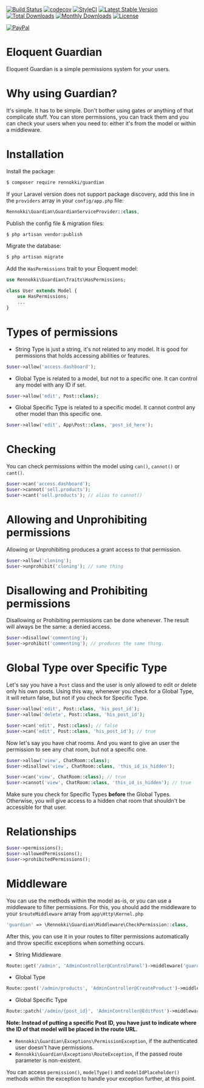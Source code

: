 [![Build Status](https://travis-ci.org/rennokki/guardian.svg?branch=master)](https://travis-ci.org/rennokki/guardian)
[![codecov](https://codecov.io/gh/rennokki/guardian/branch/master/graph/badge.svg)](https://codecov.io/gh/rennokki/guardian/branch/master)
[![StyleCI](https://github.styleci.io/repos/136514812/shield?branch=master)](https://github.styleci.io/repos/136514812)
[![Latest Stable Version](https://poser.pugx.org/rennokki/guardian/v/stable)](https://packagist.org/packages/rennokki/guardian)
[![Total Downloads](https://poser.pugx.org/rennokki/guardian/downloads)](https://packagist.org/packages/rennokki/guardian)
[![Monthly Downloads](https://poser.pugx.org/rennokki/guardian/d/monthly)](https://packagist.org/packages/rennokki/guardian)
[![License](https://poser.pugx.org/rennokki/guardian/license)](https://packagist.org/packages/rennokki/guardian)

[![PayPal](https://img.shields.io/badge/PayPal-donate-blue.svg)](https://paypal.me/rennokki)

# Eloquent Guardian
Eloquent Guardian is a simple permissions system for your users.

# Why using Guardian?
It's simple. It has to be simple. Don't bother using gates or anything of that complicate stuff. You can store permissions, you can track them and you can check your users when you need to: either it's from the model or within a middleware.

# Installation
Install the package:
```bash
$ composer require rennokki/guardian
```

If your Laravel version does not support package discovery, add this line in the `providers` array in your `config/app.php` file:
```php
Rennokki\Guardian\GuardianServiceProvider::class,
```

Publish the config file & migration files:
```bash
$ php artisan vendor:publish
```

Migrate the database:
```bash
$ php artisan migrate
```

Add the `HasPermissions` trait to your Eloquent model:
```php
use Rennokki\Guardian\Traits\HasPermissions;

class User extends Model {
    use HasPermissions;
    ...
}
```

# Types of permissions
* String Type is just a string, it's not related to any model. It is good for permissions that holds accessing abilities or features.
```php
$user->allow('access.dashboard');
```

* Global Type is related to a model, but not to a specific one. It can control any model with any ID if set.
```php
$user->allow('edit', Post::class);
```

* Global Specific Type is related to a specific model. It cannot control any other model than this specific one.
```php
$user->allow('edit', App\Post::class, 'post_id_here');
```

# Checking
You can check permissions within the model using `can()`, `cannot()` or `cant()`.
```php
$user->can('access.dashboard');
$user->cannot('sell.products');
$user->cant('sell.products'); // alias to cannot()
```

# Allowing and Unprohibiting permissions
Allowing or Unprohibiting produces a grant access to that permission.
```php
$user->allow('cloning');
$user->unprohibit('cloning'); // same thing
```

# Disallowing and Prohibiting permissions
Disallowing or Prohibiting permissions can be done whenever. The result will always be the same: a denied access.
```php
$user->disallow('commenting');
$user->prohibit('commenting'); // produces the same thing.
```

# Global Type over Specific Type
Let's say you have a `Post` class and the user is only allowed to edit or delete only his own posts. Using this way, whenever you check for a Global Type, it will return false, but not if you check for Specific Type.
```php
$user->allow('edit', Post::class, 'his_post_id');
$user->allow('delete', Post::class, 'his_post_id');

$user->can('edit', Post::class); // false
$user->can('edit', Post::class, 'his_post_id'); // true
```

Now let's say you have chat rooms. And you want to give an user the permission to see any chat room, but not a specific one.
```php
$user->allow('view', ChatRoom::class);
$user->disallow('view', ChatRoom::class, 'this_id_is_hidden');

$user->can('view', ChatRoom::class); // true
$user->cannot('view', ChatRoom::class, 'this_id_is_hidden'); // true
```
Make sure you check for Specific Types **before** the Global Types. Otherwise, you will give access to a hidden chat room that shouldn't be accessible for that user.

# Relationships
```php
$user->permissions();
$user->allowedPermissions();
$user->prohibitedPermissions();
```

# Middleware
You can use the methods within the model as-is, or you can use a middleware to filter permissions. For this, you should add the middleware to your `$routeMiddleware` array from `app\Http\Kernel.php`

```php
'guardian' => \Rennokki\Guardian\Middleware\CheckPermission::class,
```

After this, you can use it in your routes to filter permissions automatically and throw specific exceptions when something occurs.

* String Middleware
```php
Route::get('/admin', 'AdminController@ControlPanel')->middleware('guardian:access.adashboard');
```

* Global Type
```php
Route::post('/admin/products', 'AdminController@CreateProduct')->middleware('guardian:create,App\Product');
```

* Global Specific Type
```php
Route::patch('/admin/{post_id}', 'AdminController@EditPost')->middleware('guardian:edit,App\Post,post_id');
```

**Note: Instead of putting a specific Post ID, you have just to indicate where the ID of that model will be placed in the route URL.**

* `Rennokki\Guardian\Exceptions\PermissionException`, if the authenticated user doesn't have permissions.
* `Rennokki\Guardian\Exceptions\RouteException`, if the passed route parameter is non-existent.

You can access `permission()`, `modelType()` and `modelIdPlaceholder()` methods within the exception to handle your exception further, at this point.
